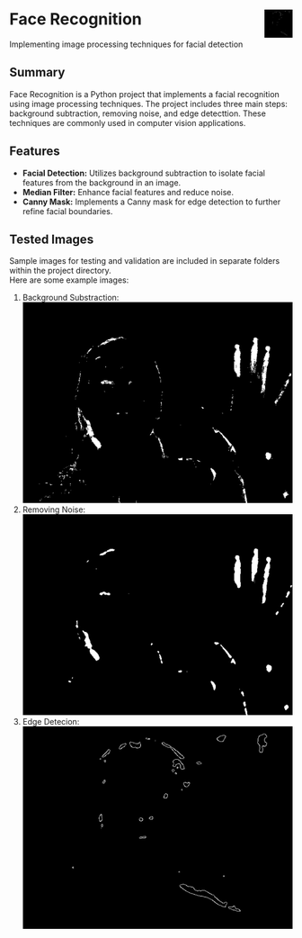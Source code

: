 # Face Recognition <img align="right" width="50" height="50" alt="Medicare Logo" src="src/edge%20detector/images/canny2.png">
Implementing image processing techniques for facial detection

## Summary

Face Recognition is a Python project that implements a facial recognition using image processing techniques. The project includes three main steps: background subtraction, removing noise, and edge detecttion. These techniques are commonly used in computer vision applications.

## Features

- **Facial Detection:** Utilizes background subtraction to isolate facial features from the background in an image.
- **Median Filter:** Enhance facial features and reduce noise.
- **Canny Mask:** Implements a Canny mask for edge detection to further refine facial boundaries.


## Tested Images
Sample images for testing and validation are included in separate folders within the project directory.\
Here are some example images:
1. Background Substraction:
![background substraction](src/background%20substraction/images/bgSub4.png)
2. Removing Noise:
![removing noise](src/remove%20noise/images/removeNoise3.png)
3. Edge Detecion:
![edge detection](src/edge%20detector/images/canny2.png)
